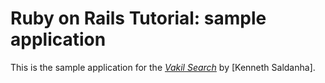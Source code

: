 # Ruby on Rails Tutorial: sample application

This is the sample application for
the [*Vakil Search*](http://vakilsearch.com/)
by [Kenneth Saldanha].